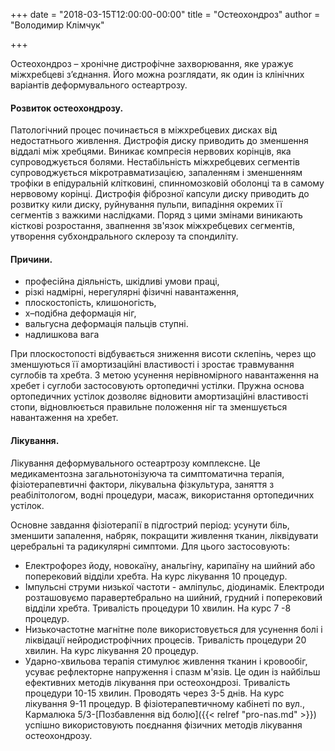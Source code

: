 +++
date = "2018-03-15T12:00:00-00:00"
title = "Остеохондроз"
author = "Володимир Клімчук"

+++

Остеохондроз – хронічне дистрофічне захворювання, яке уражує міжхребцеві з’єднання. Його можна розглядати, як один із клінічних варіантів деформувального остеартрозу.

#### Розвиток остеохондрозу.

Патологічний процес починається в міжхребцевих дисках від недостатнього живлення. Дистрофія диску приводить до зменшення віддалі між хребцями. Виникає компресія нервових корінців, яка супроводжується болями. Нестабільність міжхребцевих сегментів супроводжується мікротравматизацією, запаленням і зменшенням трофіки в епідуральній клітковині, спинномозковій оболонці та в самому нервовому корінці. Дистрофія фіброзної капсули диску приводить до розвитку кили диску, руйнування пульпи, випадіння окремих її сегментів з важкими наслідками. Поряд з цими змінами виникають кісткові розростання, звапнення зв'язок міжхребцевих сегментів, утворення субхондрального склерозу та спондиліту.
 
#### Причини.

* професійна діяльність, шкідливі умови праці, 
* різкі надмірні, нерегулярні фізичні навантаження, 
* плоскостопість, клишоногість, 
* х–подібна деформація ніг, 
* вальгусна деформація пальців ступні.
* надлишкова вага

При плоскостопості відбувається зниження висоти склепінь, через що зменшуються її амортизаційні властивості і зростає травмування суглобів та хребта. З метою усунення нерівномірного навантаження на хребет і суглоби застосовують ортопедичні устілки. Пружна основа ортопедичних устілок дозволяє відновити амортизаційні властивості стопи, відновлюється правильне положення ніг та зменшується навантаження на хребет.

#### Лікування.

Лікування деформувального остеартрозу комплексне. Це медикаментозна загальнотонізуюча та симптоматична терапія, фізіотерапевтичні фактори, лікувальна фізкультура, заняття з реабілітологом, водні процедури, масаж, використання ортопедичних устілок.
 
Основне завдання фізіотерапії в підгострий період: усунути біль, зменшити запалення, набряк, покращити живлення тканин, ліквідувати церебральні та радикулярні симптоми. Для цього застосовують: 

* Електрофорез йоду, новокаїну, анальгіну, карипаїну на шийний або поперековий відділи хребта. На курс лікування 10 процедур. 
* Імпульсні струми низької частоти - амліпульс, діодинамік. Електроди розташовуємо паравертебрально на шийний, грудний і поперековий відділи хребта. Тривалість процедури 10 хвилин. На курс 7 -8 процедур. 
* Низькочастотне магнітне поле використовується для усунення болі і ліквідації нейродистрофічних процесів. Тривалість процедури 20 хвилин. На курс лікування 20 процедур. 
* Ударно-хвильова терапія стимулює живлення тканин і кровообіг, усуває рефлекторне напруження і спазм м'язів. Це один із найбільш ефективних методів лікування при остеохондрозі. Тривалість процедури 10-15 хвилин. Проводять через 3-5 днів. На курс лікування 9-11 процедур.
 В фізіотерапевтичному кабінеті по вул., Кармалюка 5/3-[Позбавлення від болю]({{< relref "pro-nas.md" >}}) успішно використовують поєднання фізичних методів лікування остеохондрозу. 
